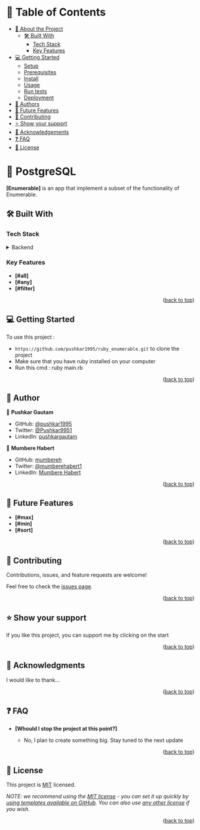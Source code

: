 <a name="readme-top"></a>

# 📗 Table of Contents

- [📖 About the Project](#about-project)
  - [🛠 Built With](#built-with)
    - [Tech Stack](#tech-stack)
    - [Key Features](#key-features)
- [💻 Getting Started](#getting-started)
  - [Setup](#setup)
  - [Prerequisites](#prerequisites)
  - [Install](#install)
  - [Usage](#usage)
  - [Run tests](#run-tests)
  - [Deployment](#triangular_flag_on_post-deployment)
- [👥 Authors](#authors)
- [🔭 Future Features](#future-features)
- [🤝 Contributing](#contributing)
- [⭐️ Show your support](#support)
- [🙏 Acknowledgements](#acknowledgements)
- [❓ FAQ](#faq)
- [📝 License](#license)

# 📖 PostgreSQL <a name="about-project"></a>

**[Enumerable]** is an app that implement a subset of the functionality of Enumerable.

## 🛠 Built With <a name="built-with"></a>

### Tech Stack <a name="tech-stack"></a>

<details>
<summary>Backend</summary>
  <ul>
    <li><a href="https://www.ruby-lang.org/en/">Ruby</a></li>
  </ul>
</details>

### Key Features <a name="key-features"></a>

- **[#all]**
- **[#any]**
- **[#filter]**

<p align="right">(<a href="#readme-top">back to top</a>)</p>

## 💻 Getting Started <a name="getting-started"></a>

To use this project : 
- `https://github.com/pushkar1995/ruby_enumerable.git` to clone the project
- Make sure that you have ruby installed on your computer
- Run this cmd : ruby main.rb

<p align="right">(<a href="#readme-top">back to top</a>)</p>

## 👥 Author <a name="authors"></a>

👤 **Pushkar Gautam**

- GitHub: [@pushkar1995](https://github.com/pushkar1995)
- Twitter: [@Pushkar9951](https://twitter.com/Pushkar9951)
- LinkedIn: [pushkargautam](https://www.linkedin.com/in/pushkar-gautam-94a385271/)

👤 **Mumbere Habert**
- GitHub: [mumbereh](https://github.com/mumbereh)
- Twitter: [@mumberehabert1](https://twitter.com/mumberehabert1)
- LinkedIn: [Mumbere Habert](https://www.linkedin.com/in/mumbere-habert-33898a255/)


<p align="right">(<a href="#readme-top">back to top</a>)</p>

## 🔭 Future Features <a name="future-features"></a>

- **[#max]**
- **[#min]**
- **[#sort]**

<p align="right">(<a href="#readme-top">back to top</a>)</p>

## 🤝 Contributing <a name="contributing"></a>

Contributions, issues, and feature requests are welcome!

Feel free to check the [issues page](https://github.com/pushkar1995/ruby_enumerable/issues).

<p align="right">(<a href="#readme-top">back to top</a>)</p>

## ⭐️ Show your support <a name="support"></a>

If you like this project, you can support me by clicking on the start

<p align="right">(<a href="#readme-top">back to top</a>)</p>

## 🙏 Acknowledgments <a name="acknowledgements"></a>

I would like to thank...

<p align="right">(<a href="#readme-top">back to top</a>)</p>

## ❓ FAQ <a name="faq"></a>

- **[Whould I stop the project at this point?]**

  - No, I plan to create something big. Stay tuned to the next update

<p align="right">(<a href="#readme-top">back to top</a>)</p>

## 📝 License <a name="license"></a>

This project is [MIT](https://github.com/pushkar1995/ruby_enumerable/blob/dev/LICENSE) licensed.

_NOTE: we recommend using the [MIT license](https://choosealicense.com/licenses/mit/) - you can set it up quickly by [using templates available on GitHub](https://docs.github.com/en/communities/setting-up-your-project-for-healthy-contributions/adding-a-license-to-a-repository). You can also use [any other license](https://choosealicense.com/licenses/) if you wish._

<p align="right">(<a href="#readme-top">back to top</a>)</p>